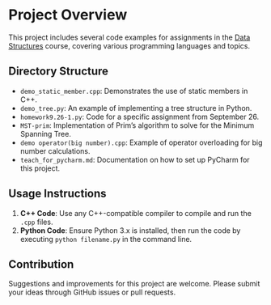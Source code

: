 # Project Overview

This project includes several code examples for assignments in the [Data Structures](https://courseap2.itc.ntnu.edu.tw/acadmOpenCourse/SyllabusCtrl?year=109&term=1&courseCode=LSU0003&courseGroup=&deptCode=EU11&formS=&classes1=&deptGroup=) course, covering various programming languages and topics.

## Directory Structure

- `demo_static_member.cpp`: Demonstrates the use of static members in C++.
- `demo_tree.py`: An example of implementing a tree structure in Python.
- `homework9.26-1.py`: Code for a specific assignment from September 26.
- `MST-prim`: Implementation of Prim’s algorithm to solve for the Minimum Spanning Tree.
- `demo operator(big number).cpp`: Example of operator overloading for big number calculations.
- `teach_for_pycharm.md`: Documentation on how to set up PyCharm for this project.

## Usage Instructions

1. **C++ Code**: Use any C++-compatible compiler to compile and run the `.cpp` files.
2. **Python Code**: Ensure Python 3.x is installed, then run the code by executing `python filename.py` in the command line.

## Contribution

Suggestions and improvements for this project are welcome. Please submit your ideas through GitHub issues or pull requests.
